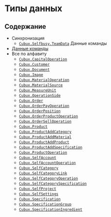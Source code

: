 Типы данных
===========

Содержание
----------

*   Синхронизация
    *   [`Cubux.Selfbusy.TeamData`](./sync/data-team.md) Данные команды
*   [Данные команды](team/README.md)
*   Все по алфавиту
    *   [`Cubux.CapitalOperation`](team/capital-operation.md)
    *   [`Cubux.Customer`](team/customer.md)
    *   [`Cubux.Document`](team/document.md)
    *   [`Cubux.Image`](team/image.md)
    *   [`Cubux.MaterialOperation`](team/material-operation.md)
    *   [`Cubux.MaterialSource`](team/material-source.md)
    *   [`Cubux.MeasureUnit`](team/measure-unit.md)
    *   [`Cubux.OperationSide`](team/operation-side.md)
    *   [`Cubux.Order`](team/order.md)
    *   [`Cubux.OrderPayOperation`](team/order-pay-operation.md)
    *   [`Cubux.OrderPosition`](team/order-position.md)
    *   [`Cubux.OrderProductOperation`](team/order-product-operation.md)
    *   [`Cubux.OrderSellOperation`](team/order-sell-operation.md)
    *   [`Cubux.Product`](team/product.md)
    *   [`Cubux.ProductAddCategory`](team/product-add-category.md)
    *   [`Cubux.ProductAddMaterial`](team/product-add-material.md)
    *   [`Cubux.ProductAddProduct`](team/product-add-product.md)
    *   [`Cubux.ProductAddSpecification`](team/product-add-specification.md)
    *   [`Cubux.ProductOperation`](team/product-operation.md)
    *   [`Cubux.SelfAccount`](team/account.md)
    *   [`Cubux.SelfAccountOperation`](team/account-operation.md)
    *   [`Cubux.SelfCategory`](team/category.md)
    *   [`Cubux.SelfCategoryLink`](team/category-link.md)
    *   [`Cubux.SelfCategoryOperation`](team/category-operation.md)
    *   [`Cubux.SelfCategorySpecification`](team/category-specification.md)
    *   [`Cubux.SelfProject`](team/project.md)
    *   [`Cubux.SelfSettings`](team/settings.md)
    *   [`Cubux.Specification`](team/specification.md)
    *   [`Cubux.SpecificationGroup`](team/specification-group.md)
    *   [`Cubux.SpecificationIngredient`](team/specification-ingredient.md)
